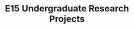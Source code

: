 ---
layout: project_batch
title: E15 Undergraduate Research Projects
permalink: /4yp/e15/
has_children: true
parent: Undergraduate Research Projects
batch: e15
code: 4yp

readmore: "#"

search_exclude: true
default_thumb_image: /data/categories/4yp/thumbnail.jpg
description: Research projects carried out by final year Computer Engineering students as part of coursework
---